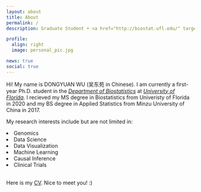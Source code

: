 ```yaml
---
layout: about
title: About
permalink: /
description: Graduate Student • <a href="http://biostat.ufl.edu/" target="_blank">Department of Biostatistics</a> • <a href="http://ufl.edu/" target="_blank">University of Florida</a>

profile:
  align: right
  image: personal_pic.jpg

news: true
social: true
---
```


<p>Hi! My name is DONGYUAN WU (吴东苑 in Chinese). I am currently a first-year Ph.D. student in the <i><a href="http://biostat.ufl.edu/" target="_blank">Department of Biostatistics</a></i> at <i><a href="http://ufl.edu/" target="_blank">University of Florida</a></i>.
I recieved my MS degree in Biostatistics from Univeristy of Florida in 2020 and my BS degree in Applied Statistics from Minzu University of China in 2017.</p>

<p>My research interests include but are not limited in:</p>

<li>Genomics</li>
<li>Data Science</li>
<li>Data Visualization</li>
<li>Machine Learning</li>
<li>Causal Inference</li>
<li>Clinical Trials</li>
<br>
<p>Here is my <a href="/assets/pdf/CV.pdf" target="_blank">CV</a>. Nice to meet you! :)</p>